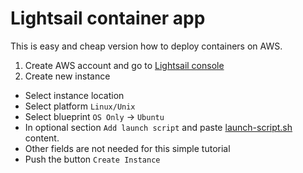 # Lightsail container app

This is easy and cheap version how to deploy containers on AWS.

1. Create AWS account and go to [Lightsail console](https://lightsail.aws.amazon.com/ls/webapp/home/instances)
2. Create new instance
  * Select instance location
  * Select platform `Linux/Unix`
  * Select blueprint `OS Only` -> `Ubuntu`
  * In optional section `Add launch script` and paste [launch-script.sh](launch-script.sh) content.
  * Other fields are not needed for this simple tutorial
  * Push the button `Create Instance`
